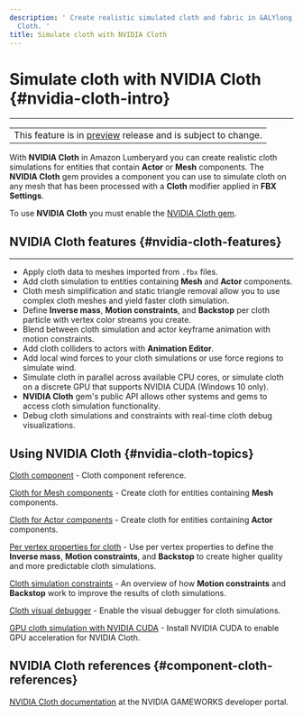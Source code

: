 ```yaml
---
description: ' Create realistic simulated cloth and fabric in &ALYlong; with NVIDIA
  Cloth. '
title: Simulate cloth with NVIDIA Cloth
---
```

# Simulate cloth with NVIDIA Cloth {#nvidia-cloth-intro}


****

|  |
| --- |
| This feature is in [preview](/docs/userguide/ly-glos-chap#preview) release and is subject to change\.  |

 With **NVIDIA Cloth** in Amazon Lumberyard you can create realistic cloth simulations for entities that contain **Actor** or **Mesh** components\. The **NVIDIA Cloth** gem provides a component you can use to simulate cloth on any mesh that has been processed with a **Cloth** modifier applied in **FBX Settings**\.

To use **NVIDIA Cloth** you must enable the [NVIDIA Cloth gem](/docs/userguide/nvidia/cloth/_index.md)\.

## NVIDIA Cloth features {#nvidia-cloth-features}

****
+ Apply cloth data to meshes imported from `.fbx` files\.
+ Add cloth simulation to entities containing **Mesh** and **Actor** components\.
+ Cloth mesh simplification and static triangle removal allow you to use complex cloth meshes and yield faster cloth simulation\.
+ Define **Inverse mass**, **Motion constraints**, and **Backstop** per cloth particle with vertex color streams you create\.
+ Blend between cloth simulation and actor keyframe animation with motion constraints\.
+ Add cloth colliders to actors with **Animation Editor**\.
+ Add local wind forces to your cloth simulations or use force regions to simulate wind\.
+ Simulate cloth in parallel across available CPU cores, or simulate cloth on a discrete GPU that supports NVIDIA CUDA \(Windows 10 only\)\.
+ **NVIDIA Cloth** gem's public API allows other systems and gems to access cloth simulation functionality\.
+ Debug cloth simulations and constraints with real\-time cloth debug visualizations\.

## Using NVIDIA Cloth {#nvidia-cloth-topics}

[Cloth component](/docs/userguide/components/cloth.md) \- Cloth component reference\.

[Cloth for Mesh components](/docs/userguide/nvidia/cloth/meshes.md) \- Create cloth for entities containing **Mesh** components\.

[Cloth for Actor components](/docs/userguide/nvidia/cloth/actors.md) \- Create cloth for entities containing **Actor** components\.

[Per vertex properties for cloth](/docs/userguide/nvidia/cloth/vertex-data.md) \- Use per vertex properties to define the **Inverse mass**, **Motion constraints**, and **Backstop** to create higher quality and more predictable cloth simulations\.

[Cloth simulation constraints](/docs/userguide/nvidia/cloth/constraints.md) \- An overview of how **Motion constraints** and **Backstop** work to improve the results of cloth simulations\.

[Cloth visual debugger](/docs/userguide/nvidia/cloth/debugging.md) \- Enable the visual debugger for cloth simulations\.

[GPU cloth simulation with NVIDIA CUDA](/docs/userguide/nvidia/cloth/gpu.md) \- Install NVIDIA CUDA to enable GPU acceleration for NVIDIA Cloth\.

## NVIDIA Cloth references {#component-cloth-references}

 [NVIDIA Cloth documentation](https://gameworksdocs.nvidia.com/NvCloth/1.1/index.html) at the NVIDIA GAMEWORKS developer portal\.